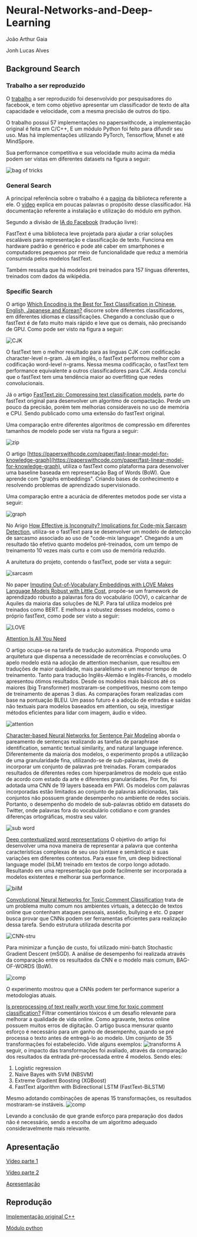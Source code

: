 # Neural-Networks-and-Deep-Learning

João Arthur Gaia

Jonh Lucas Alves

## Background Search

### Trabalho a ser reproduzido

O [trabalho](https://paperswithcode.com/paper/bag-of-tricks-for-efficient-text) a ser reproduzido 
foi desenvolvido por pesquisadores do facebook, e tem como objetivo apresentar um classificador de texto
de alta capacidade e velocidade, com a mesma precisão de outros do tipo.

O trabalho possui 57 implementações no paperswithcode, a implementação original é feita em C/C++,
E um módulo Python foi feito para difundir seu uso.
Mas há implementações utilizando PyTorch, Tensorflow, Mxnet e até MindSpore.

Sua performance competitiva e sua velocidade muito acima da média podem ser vistas
em diferentes datasets na figura a seguir:

![bag of tricks](https://github.com/jagra26/Neural-Networks-and-Deep-Learning/blob/main/bag%20of%20tricks.jpg)

### General Search

A principal referência sobre o trabalho é a [pagina](https://fasttext.cc) da biblioteca referente a ele.
O [vídeo](https://youtu.be/og183Y9yHFs) explica em poucas palavras o propósito desse classificador.
Há documentação referente a instalação e utilização do módulo em python.

Segundo a divisão de [IA do Facebook](https://ai.facebook.com/tools/fasttext/) (tradução livre):

FastText é uma biblioteca leve projetada para ajudar a criar soluções escaláveis para representação 
e classificação de texto. Funciona em hardware padrão e genérico e pode até caber em smartphones e 
computadores pequenos por meio de funcionalidade que reduz a memória consumida pelos modelos fastText.

Também ressalta que há modelos pré treinados para 157 línguas diferentes, treinados com dados da wikipédia.

### Specific Search

O artigo 
[Which Encoding is the Best for Text Classification in Chinese, English, Japanese and Korean?](https://paperswithcode.com/paper/which-encoding-is-the-best-for-text)
discorre sobre diferentes classificadores, em diferentes idiomas e classificações.
Chegando a conclusão que o fastText é de fato muito mais rápido e leve que os demais, não precisando de GPU.
Como pode ser visto na figura a seguir:

![CJK](https://github.com/jagra26/Neural-Networks-and-Deep-Learning/blob/main/CJK.jpg)

O fastText tem o melhor resultado para as linguas CJK com codificação character-level n-gram.
Já em inglês, o fastText performou melhor com a codificação word-level n-grams. 
Nessa mesma codificação, o fastText tem performance equivalente a outros classificadores para CJK.
Ainda conclui que o fastText tem uma tendência maior ao overfitting que redes convolucionais.

Já o artigo [FastText.zip: Compressing text classification models](https://paperswithcode.com/paper/fasttextzip-compressing-text-classification),
parte do fastText original para desenvolver um algoritmo de compactação. Perde um pouco da precisão, porém tem melhorias consideraveis no uso de 
memória e CPU. Sendo publicado como uma extensão do fastText original.

Uma comparação entre diferentes algoritmos de compressão em diferentes tamanhos de modelo pode ser vista na figura a seguir:

![zip](https://github.com/jagra26/Neural-Networks-and-Deep-Learning/blob/main/zip.jpg)

O artigo [https://paperswithcode.com/paper/fast-linear-model-for-knowledge-graph](https://paperswithcode.com/paper/fast-linear-model-for-knowledge-graph),
utiliza o fastText como plataforma para desenvolver uma baseline baseada em representação Bag of Words (BoW). Que aprende com "graphs embeddings". 
Criando bases de conhecimento e resolvendo problemas de aprendizado supervisionado.

Uma comparação entre a acurácia de diferentes metodos pode ser vista a seguir:

![graph](https://github.com/jagra26/Neural-Networks-and-Deep-Learning/blob/main/graph.jpg)

No Arigo [How Effective is Incongruity? Implications for Code-mix Sarcasm Detection](https://paperswithcode.com/paper/how-effective-is-incongruity-implications-for),
utiliza-se o fastText para se desenvolver um modelo de detecção de sarcasmo associado ao uso de "code-mix language". Chegando a um resultado tão efetivo quanto
modelos pré-treinados, com um tempo de treinamento 10 vezes mais curto e com uso de memória reduzido.

A aruitetura do projeto, contendo o fastText, pode ser vista a seguir:

![sarcasm](https://github.com/jagra26/Neural-Networks-and-Deep-Learning/blob/main/sarcasm.jpg)

No paper [Imputing Out-of-Vocabulary Embeddings with LOVE Makes Language Models Robust with Little Cost](https://paperswithcode.com/paper/imputing-out-of-vocabulary-embeddings-with), 
propõe-se um framework de aprendizado robusto a palavras fora do vocabulário (OOV), o calcanhar de Aquiles da maioria das soluções de NLP. Para tal utiliza modelos pré
treinados como BERT. E melhora a robustez desses modelos, como o próprio fastText, como pode ser visto a seguir:

![LOVE](https://github.com/jagra26/Neural-Networks-and-Deep-Learning/blob/main/LOVE.jpg)

[Attention Is All You Need](https://doi.org/10.48550/arXiv.1706.03762)

O artigo ocupa-se na tarefa de tradução automática. Propondo uma arquitetura que dispensa a necessidade de recorrências e convoluções. O apelo modelo está na adoção de attention mechanism, que resultou em traduções de maior qualidade, mais paralelismo e um menor tempo de treinamento.
Tanto para tradução Inglês-Alemão e Inglês-Francês, o modelo apresentou ótimos resultados. Desde os modelos mais básicos até os maiores (big Transformer) mostraram-se competitivos, mesmo com tempo de treinamento de apenas 3 dias. As comparações foram realizadas com base na pontuação BLEU.
Um passo futuro é a adoção de entradas e saídas não textuais para modelos baseados em attention, ou seja, investigar métodos eficientes para lidar com imagem, áudio e vídeo.

![attention](https://github.com/jagra26/Neural-Networks-and-Deep-Learning/blob/main/attention.png)

[Character-based Neural Networks for Sentence Pair Modeling](https://arxiv.org/abs/1805.08297) aborda o pareamento de sentenças realizando as tarefas de paraphrase identification, semantic textual similarity, and natural language inference. Diferentemente da maioria dos modelos, o experimento propôs a utilização de uma granularidade fina, utilizando-se de sub-palavras, invés de incorporar um conjunto de palavras pré treinadas.
Foram comparados resultados de diferentes redes com hiperparâmetros de modelo que estão de acordo com estado da arte e diferentes granularidades. Por fim, foi adotada uma CNN de 19 layers baseada em PWI. 
Os modelos com palavras incorporadas estão limitados ao conjunto de palavras adicionadas, tais conjuntos não possuem grande desempenho no ambiente de redes sociais. Portanto, o desempenho do modelo de sub-palavras obtido em datasets do Twitter, onde palavras fora do vocabulário cotidiano e com grandes diferenças ortográficas, mostra seu valor.

![sub word](https://github.com/jagra26/Neural-Networks-and-Deep-Learning/blob/main/subwords.png)


[Deep contextualized word representations](https://arxiv.org/abs/1802.05365)
O objetivo do artigo foi desenvolver uma nova maneira de representar a palavra que contenha características complexas de seu uso (sintaxe e semântica) e suas variações em diferentes contextos. Para esse fim, um deep bidirectional language model (biLM) treinado em textos de corpo longo adotado.
Resultando em uma representação que pode facilmente ser incorporada a modelos existentes e melhorar sua performance.

![bilM](https://github.com/jagra26/Neural-Networks-and-Deep-Learning/blob/main/BILM.png)

[Convolutional Neural Networks for Toxic Comment Classification](https://paperswithcode.com/paper/convolutional-neural-networks-for-toxic) trata de um problema muito comum nos ambientes virtuais, a detecção de textos online que contenham ataques pessoais, assédio, bullying e etc. O paper busca provar que CNNs podem ser ferramentas eficientes para realização dessa tarefa. Sendo estrutura utilizada descrita por

![CNN-stru](https://github.com/jagra26/Neural-Networks-and-Deep-Learning/blob/main/cnn-process.png)

Para minimizar a função de custo, foi utilizado mini-batch Stochastic Gradient Descent (mSGD). A análise de desempenho foi realizada através da comparação entre os resultados da CNN e o modelo mais comum, BAG-OF-WORDS (BoW).

![comp](https://github.com/jagra26/Neural-Networks-and-Deep-Learning/blob/main/cnn-com.png)

O experimento mostrou que a CNNs podem ter performance superior a metodologias atuais.

[Is preprocessing of text really worth your time for toxic comment classification?](https://arxiv.org/abs/1806.02908)
Filtrar comentários tóxicos é um desafio relevante para melhorar a qualidade de vida online. Como agravante, textos online possuem muitos erros de digitação. O artigo busca mensurar quanto esforço é necessário para  um ganho de desempenho, quando se pré processa o texto antes de entregá-lo ao modelo.
Um conjunto de 35 transformações foi estabelecido. Vide alguns exemplos:
![transforms](https://github.com/jagra26/Neural-Networks-and-Deep-Learning/blob/main/transforms.png)
A seguir, o impacto das transformações foi avaliado, através da comparação dos resultados da entrada pré-processada entre 4 modelos. Sendo eles:
1) Logistic regression
2) Naive Bayes with SVM (NBSVM)
3) Extreme Gradient Boosting (XGBoost)
4) FastText algorithm with Bidirectional LSTM (FastText-BiLSTM)

Mesmo adotando combinações de apenas 15 transformações, os resultados mostraram-se instáveis.
![comp](https://github.com/jagra26/Neural-Networks-and-Deep-Learning/blob/main/4-model-comp.png)

Levando a conclusão de que grande esforço para preparação dos dados não é necessário, sendo a escolha de um algoritmo adequado consideravelmente mais relevante.


## Apresentação

[Vídeo parte 1](https://youtu.be/gBFSBJIM9J0)

[Vídeo parte 2](https://drive.google.com/file/d/1LEOKQW1R_SRhAEbunNydnzxzkFWRjZzL/view?usp=sharing)

[Apresentação](https://docs.google.com/presentation/d/1f8R5acsS2-kxVVNSE0N1EeIJ3NEd8OR4ED626u7fUKw/edit?usp=sharing)

## Reprodução

[Implementação original C++](https://youtu.be/DQFa3Iu-MkY)

[Módulo python]()

